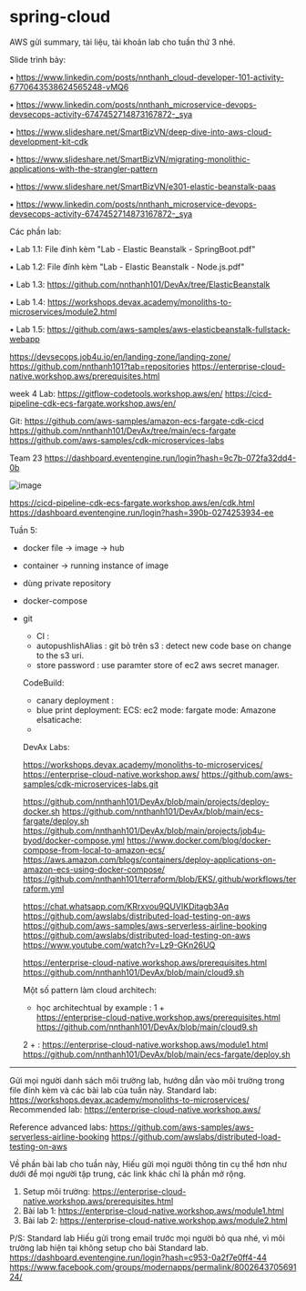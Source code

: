 # spring-cloud

AWS gửi summary, tài liệu, tài khoản lab cho tuần thứ 3 nhé. 

Slide trình bày:

•       https://www.linkedin.com/posts/nnthanh_cloud-developer-101-activity-6770643538624565248-vMQ6 

•       https://www.linkedin.com/posts/nnthanh_microservice-devops-devsecops-activity-6747452714873167872-_sya 

•       https://www.slideshare.net/SmartBizVN/deep-dive-into-aws-cloud-development-kit-cdk 

•       https://www.slideshare.net/SmartBizVN/migrating-monolithic-applications-with-the-strangler-pattern 

•       https://www.slideshare.net/SmartBizVN/e301-elastic-beanstalk-paas 

•       https://www.linkedin.com/posts/nnthanh_microservice-devops-devsecops-activity-6747452714873167872-_sya 

Các phần lab:

•       Lab 1.1: File đính kèm "Lab - Elastic Beanstalk - SpringBoot.pdf"

•  Lab 1.2: File đính kèm "Lab - Elastic Beanstalk - Node.js.pdf"

• Lab 1.3: https://github.com/nnthanh101/DevAx/tree/ElasticBeanstalk 

•       Lab 1.4: https://workshops.devax.academy/monoliths-to-microservices/module2.html 

•       Lab 1.5: https://github.com/aws-samples/aws-elasticbeanstalk-fullstack-webapp

https://devsecops.job4u.io/en/landing-zone/landing-zone/
https://github.com/nnthanh101?tab=repositories
https://enterprise-cloud-native.workshop.aws/prerequisites.html

week 4
Lab:
https://gitflow-codetools.workshop.aws/en/ 
https://cicd-pipeline-cdk-ecs-fargate.workshop.aws/en/ 

Git:
https://github.com/aws-samples/amazon-ecs-fargate-cdk-cicd
https://github.com/nnthanh101/DevAx/tree/main/ecs-fargate
https://github.com/aws-samples/cdk-microservices-labs


Team 23	https://dashboard.eventengine.run/login?hash=9c7b-072fa32dd4-0b

![image](https://user-images.githubusercontent.com/11538195/118352983-92ee3400-b58e-11eb-8e38-5521c89fd481.png)

https://cicd-pipeline-cdk-ecs-fargate.workshop.aws/en/cdk.html
https://dashboard.eventengine.run/login?hash=390b-0274253934-ee


Tuần 5:
+ docker file  -> image -> hub 
+ container -> running instance of image
+ dùng private repository

+ docker-compose 

- git 
  + CI : 
  + autopushlishAlias : git bỏ trên s3 : detect new code base on change to the s3 uri.
  + store password : use paramter store of ec2 aws secret manager.
  
  CodeBuild:
    + canary deployment : 
    + blue print deployment: 
  ECS:
    ec2 mode:
    fargate mode:
 Amazone elsaticache:
   + 
  
  DevAx Labs:
 
  https://workshops.devax.academy/monoliths-to-microservices/
  https://enterprise-cloud-native.workshop.aws/
  https://github.com/aws-samples/cdk-microservices-labs.git

  https://github.com/nnthanh101/DevAx/blob/main/projects/deploy-docker.sh
  https://github.com/nnthanh101/DevAx/blob/main/ecs-fargate/deploy.sh
  https://github.com/nnthanh101/DevAx/blob/main/projects/job4u-byod/docker-compose.yml
  https://www.docker.com/blog/docker-compose-from-local-to-amazon-ecs/
  https://aws.amazon.com/blogs/containers/deploy-applications-on-amazon-ecs-using-docker-compose/
  https://github.com/nnthanh101/terraform/blob/EKS/.github/workflows/terraform.yml
  
     https://chat.whatsapp.com/KRrxvou9QUVIKDitagb3Aq
     https://github.com/awslabs/distributed-load-testing-on-aws
     https://github.com/aws-samples/aws-serverless-airline-booking
     https://github.com/awslabs/distributed-load-testing-on-aws
     https://www.youtube.com/watch?v=Lz9-GKn26UQ
     
     https://enterprise-cloud-native.workshop.aws/prerequisites.html
     https://github.com/nnthanh101/DevAx/blob/main/cloud9.sh

  Một số pattern làm cloud architech: 
    + học architechtual by example :
     1 +  
        https://enterprise-cloud-native.workshop.aws/prerequisites.html
        https://github.com/nnthanh101/DevAx/blob/main/cloud9.sh
        
     2 + :
       https://enterprise-cloud-native.workshop.aws/module1.html
        https://github.com/nnthanh101/DevAx/blob/main/ecs-fargate/deploy.sh
 
---------------------------------------------------------------------------------------

Gửi mọi người danh sách môi trường lab, hướng dẫn vào môi trường trong file đính kèm và các bài lab của tuần này.
Standard lab: https://workshops.devax.academy/monoliths-to-microservices/
Recommended lab: https://enterprise-cloud-native.workshop.aws/

Reference advanced labs:
https://github.com/aws-samples/aws-serverless-airline-booking
https://github.com/awslabs/distributed-load-testing-on-aws

Về phần bài lab cho tuần này, Hiếu gửi mọi người thông tin cụ thể hơn như dưới để mọi người tập trung,
các link khác chỉ là phần mở rộng. 
1. Setup môi trường: https://enterprise-cloud-native.workshop.aws/prerequisites.html 
2. Bài lab 1: https://enterprise-cloud-native.workshop.aws/module1.html 
3. Bài lab 2: https://enterprise-cloud-native.workshop.aws/module2.html 

P/S: Standard lab Hiếu gửi trong email trước mọi người bỏ qua nhé, vì môi trường lab hiện tại không setup cho bài Standard lab.
https://dashboard.eventengine.run/login?hash=c953-0a2f7e0ff4-44
 https://www.facebook.com/groups/modernapps/permalink/800264370569124/




